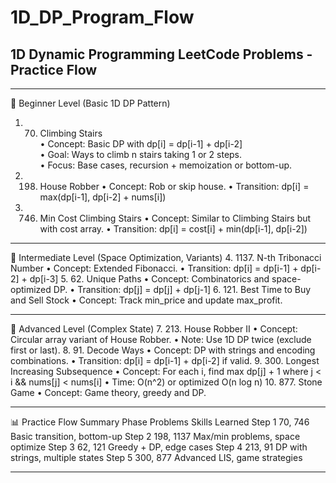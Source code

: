 
<!-- problem:start -->

# 1D_DP_Program_Flow


## 1D Dynamic Programming LeetCode Problems - Practice Flow
________________________________________
📄 Beginner Level (Basic 1D DP Pattern)<br>
1. 70. Climbing Stairs<br>
•	Concept: Basic DP with dp[i] = dp[i-1] + dp[i-2]<br>
•	Goal: Ways to climb n stairs taking 1 or 2 steps.<br>
•	Focus: Base cases, recursion + memoization or bottom-up.<br>
2. 198. House Robber
•	Concept: Rob or skip house.
•	Transition: dp[i] = max(dp[i-1], dp[i-2] + nums[i])
3. 746. Min Cost Climbing Stairs
•	Concept: Similar to Climbing Stairs but with cost array.
•	Transition: dp[i] = cost[i] + min(dp[i-1], dp[i-2])
________________________________________
🔁 Intermediate Level (Space Optimization, Variants)
4. 1137. N-th Tribonacci Number
•	Concept: Extended Fibonacci.
•	Transition: dp[i] = dp[i-1] + dp[i-2] + dp[i-3]
5. 62. Unique Paths
•	Concept: Combinatorics and space-optimized DP.
•	Transition: dp[j] = dp[j] + dp[j-1]
6. 121. Best Time to Buy and Sell Stock
•	Concept: Track min_price and update max_profit.
________________________________________
🧠 Advanced Level (Complex State)
7. 213. House Robber II
•	Concept: Circular array variant of House Robber.
•	Note: Use 1D DP twice (exclude first or last).
8. 91. Decode Ways
•	Concept: DP with strings and encoding combinations.
•	Transition: dp[i] = dp[i-1] + dp[i-2] if valid.
9. 300. Longest Increasing Subsequence
•	Concept: For each i, find max dp[j] + 1 where j < i && nums[j] < nums[i]
•	Time: O(n^2) or optimized O(n log n)
10. 877. Stone Game
•	Concept: Game theory, greedy and DP.
________________________________________
📊 Practice Flow Summary
Phase	Problems	Skills Learned
Step 1	70, 746	Basic transition, bottom-up
Step 2	198, 1137	Max/min problems, space optimize
Step 3	62, 121	Greedy + DP, edge cases
Step 4	213, 91	DP with strings, multiple states
Step 5	300, 877	Advanced LIS, game strategies
________________________________________

<!-- problem:end -->
